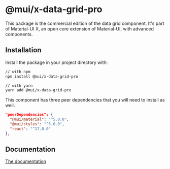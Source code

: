 # @mui/x-data-grid-pro

This package is the commercial edition of the data grid component.
It's part of Material-UI X, an open core extension of Material-UI, with advanced components.

## Installation

Install the package in your project directory with:

```sh
// with npm
npm install @mui/x-data-grid-pro

// with yarn
yarn add @mui/x-data-grid-pro
```

This component has three peer dependencies that you will need to install as well.

```json
"peerDependencies": {
  "@mui/material": "^5.0.0",
  "@mui/styles": "^5.0.0",
  "react": "^17.0.0"
},
```

## Documentation

[The documentation](https://material-ui.com/components/data-grid/)
